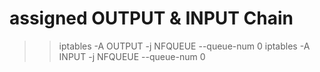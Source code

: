 # assigned OUTPUT & INPUT Chain

>> iptables -A OUTPUT -j NFQUEUE --queue-num 0
>> iptables -A INPUT -j NFQUEUE --queue-num 0
